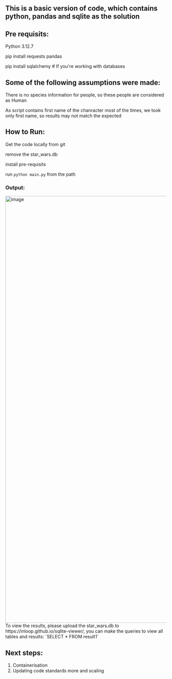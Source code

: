 ## This is a basic version of code, which contains python, pandas and sqlite as the solution

## Pre requisits:
Python 3.12.7

pip install requests pandas

pip install sqlalchemy  # If you're working with databases

## Some of the following assumptions were made:
  There is no species information for people, so these people are considered as Human
  
  As script contains first name of the chanracter most of the times, we took only first name, so results may not match the expected

## How to Run:

Get the code locally from git

remove the star_wars.db

install pre-requisits

run `python main.py` from the path

### Output:
<img width="1328" alt="image" src="https://github.com/user-attachments/assets/79bac0ac-886b-4c28-8f39-d03adca462f2">
To view the results, please upload the star_wars.db to https://inloop.github.io/sqlite-viewer/, you can make the queries to view all tables and results:
`SELECT * FROM result1`

## Next steps:

1. Containerisation
2. Updating code standards more and scaling
